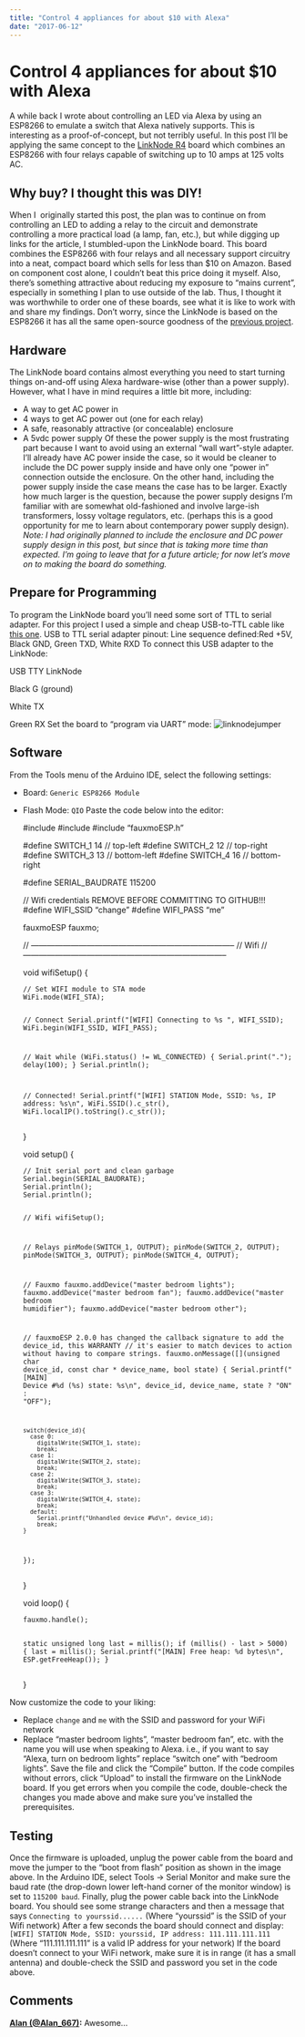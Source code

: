 ```yaml
---
title: "Control 4 appliances for about $10 with Alexa"
date: "2017-06-12"
---
```


<div class="content">
<h1 id="control-4-appliances-for-about-10-with-alexa">Control 4 appliances for about $10 with Alexa</h1>
<p>A while back I wrote about controlling an LED via Alexa by using an ESP8266 to emulate a switch that Alexa natively supports. This is interesting as a proof-of-concept, but not terribly useful. In this post I’ll be applying the same concept to the <a href="http://astore.amazon.com/jjg00-20/detail/B01FVJ8XSU" target="_blank">LinkNode R4</a> board which combines an ESP8266 with four relays capable of switching up to 10 amps at 125 volts AC.</p>
<h2 id="why-buy-i-thought-this-was-diy">Why buy? I thought this was DIY!</h2>
<p>When I  originally started this post, the plan was to continue on from controlling an LED to adding a relay to the circuit and demonstrate controlling a more practical load (a lamp, fan, etc.), but while digging up links for the article, I stumbled-upon the LinkNode board. This board combines the ESP8266 with four relays and all necessary support circuitry into a neat, compact board which sells for less than $10 on Amazon. Based on component cost alone, I couldn’t beat this price doing it myself. Also, there’s something attractive about reducing my exposure to “mains current”, especially in something I plan to use outside of the lab. Thus, I thought it was worthwhile to order one of these boards, see what it is like to work with and share my findings. Don’t worry, since the LinkNode is based on the ESP8266 it has all the same open-source goodness of the <a href="http://jjg.2soc.net/2017/02/21/open-source-home-automation-with-alexa/" target="_blank">previous project</a>.</p>
<h2 id="hardware">Hardware</h2>
<p>The LinkNode board contains almost everything you need to start turning things on-and-off using Alexa hardware-wise (other than a power supply). However, what I have in mind requires a little bit more, including:</p>
<ul>
<li>A way to get AC power in</li>
<li>4 ways to get AC power out (one for each relay)</li>
<li>A safe, reasonably attractive (or concealable) enclosure</li>
<li>A 5vdc power supply
Of these the power supply is the most frustrating part because I want to avoid using an external “wall wart”-style adapter. I’ll already have AC power inside the case, so it would be cleaner to include the DC power supply inside and have only one “power in” connection outside the enclosure. On the other hand, including the power supply inside the case means the case has to be larger. Exactly how much larger is the question, because the power supply designs I’m familiar with are somewhat old-fashioned and involve large-ish transformers, lossy voltage regulators, etc. (perhaps this is a good opportunity for me to learn about contemporary power supply design). <em>Note: I had originally planned to include the enclosure and DC power supply design in this post, but since that is taking more time than expected. I’m going to leave that for a future article; for now let’s move on to making the board do something.</em></li>
</ul>
<h2 id="prepare-for-programming">Prepare for Programming</h2>
<p>To program the LinkNode board you’ll need some sort of TTL to serial adapter. For this project I used a simple and cheap USB-to-TTL cable like <a href="http://astore.amazon.com/jjg00-20/detail/B00QT7LQ88" target="_blank">this one</a>. USB to TTL serial adapter pinout: Line sequence defined:Red +5V, Black GND, Green TXD, White RXD To connect this USB adapter to the LinkNode:</p>
<p>USB TTY LinkNode</p>
<p>Black
G (ground)</p>
<p>White
TX</p>
<p>Green
RX
Set the board to “program via UART” mode: <img alt="linknodejumper" src="/wp/2017/03/linknodejumper.png"/></p>
<h2 id="software">Software</h2>
<p>From the Tools menu of the Arduino IDE, select the following settings:</p>
<ul>
<li>Board: <code>Generic ESP8266 Module</code></li>
<li><p>Flash Mode: <code>QIO</code>
Paste the code below into the editor:</p>
<p>#include
#include
#include “fauxmoESP.h”</p>
<p>#define SWITCH_1        14   // top-left
#define SWITCH_2        12   // top-right
#define SWITCH_3        13   // bottom-left
#define SWITCH_4        16   // bottom-right</p>
<p>#define SERIAL_BAUDRATE 115200</p>
<p>// Wifi credentials REMOVE BEFORE COMMITTING TO GITHUB!!!
#define WIFI_SSID “change”
#define WIFI_PASS “me”</p>
<p>fauxmoESP fauxmo;</p>
<p>// —————————————————————————–
// Wifi
// —————————————————————————–</p>
<p>void wifiSetup() {</p>
<pre><code>// Set WIFI module to STA mode
WiFi.mode(WIFI_STA);

// Connect
Serial.printf("[WIFI] Connecting to %s ", WIFI_SSID);
WiFi.begin(WIFI_SSID, WIFI_PASS);

// Wait
while (WiFi.status() != WL_CONNECTED) {
    Serial.print(".");
    delay(100);
}
Serial.println();

// Connected!
Serial.printf("[WIFI] STATION Mode, SSID: %s, IP address: %s\n", WiFi.SSID().c_str(), WiFi.localIP().toString().c_str());
</code></pre>
<p>}</p>
<p>void setup() {</p>
<pre><code>// Init serial port and clean garbage
Serial.begin(SERIAL_BAUDRATE);
Serial.println();
Serial.println();

// Wifi
wifiSetup();

// Relays
pinMode(SWITCH_1, OUTPUT);
pinMode(SWITCH_2, OUTPUT);
pinMode(SWITCH_3, OUTPUT);
pinMode(SWITCH_4, OUTPUT);

// Fauxmo
fauxmo.addDevice("master bedroom lights");
fauxmo.addDevice("master bedroom fan");
fauxmo.addDevice("master bedroom humidifier");
fauxmo.addDevice("master bedroom other");

// fauxmoESP 2.0.0 has changed the callback signature to add the device_id, this WARRANTY
// it's easier to match devices to action without having to compare strings.
fauxmo.onMessage([](unsigned char device_id, const char * device_name, bool state) {
    Serial.printf("[MAIN] Device #%d (%s) state: %s\n", device_id, device_name, state ? "ON" : "OFF");

    switch(device_id){
      case 0: 
        digitalWrite(SWITCH_1, state);
        break;
      case 1:
        digitalWrite(SWITCH_2, state);
        break;
      case 2:
        digitalWrite(SWITCH_3, state);
        break;
      case 3:
        digitalWrite(SWITCH_4, state);
        break;
      default:
        Serial.printf("Unhandled device #%d\n", device_id);
        break;
    }
});
</code></pre>
<p>}</p>
<p>void loop() {</p>
<pre><code>fauxmo.handle();

static unsigned long last = millis();
if (millis() - last &gt; 5000) {
    last = millis();
    Serial.printf("[MAIN] Free heap: %d bytes\n", ESP.getFreeHeap());
}
</code></pre>
<p>}</p></li>
</ul>
<p>Now customize the code to your liking:</p>
<ul>
<li>Replace <code>change</code> and <code>me</code> with the SSID and password for your WiFi network</li>
<li>Replace “master bedroom lights”, “master bedroom fan”, etc. with the name you will use when speaking to Alexa. i.e., if you want to say “Alexa, turn on bedroom lights” replace “switch one” with “bedroom lights”.
Save the file and click the “Compile” button. If the code compiles without errors, click “Upload” to install the firmware on the LinkNode board. If you get errors when you compile the code, double-check the changes you made above and make sure you’ve installed the prerequisites.</li>
</ul>
<h2 id="testing">Testing</h2>
<p>Once the firmware is uploaded, unplug the power cable from the board and move the jumper to the “boot from flash” position as shown in the image above. In the Arduino IDE, select Tools -&gt; Serial Monitor and make sure the baud rate (the drop-down lower left-hand corner of the monitor window) is set to <code>115200 baud</code>. Finally, plug the power cable back into the LinkNode board. You should see some strange characters and then a message that says <code>Connecting to yourssid......</code> (Where “yourssid” is the SSID of your Wifi network) After a few seconds the board should connect and display: <code>[WIFI] STATION Mode, SSID: yourssid, IP address: 111.111.111.111</code> (Where “111.111.111.111” is a valid IP address for your network) If the board doesn’t connect to your WiFi network, make sure it is in range (it has a small antenna) and double-check the SSID and password you set in the code above.</p>
<h2 id="comments">Comments</h2>
<p><strong><a href="#57" title="2017-09-04 11:11:21">Alan (@Alan_667)</a>:</strong> Awesome…</p>
</div>
